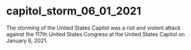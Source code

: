 # capitol_storm_06_01_2021
The storming of the United States Capitol was a riot and violent attack against the 117th United States Congress at the United States Capitol on January 6, 2021.
